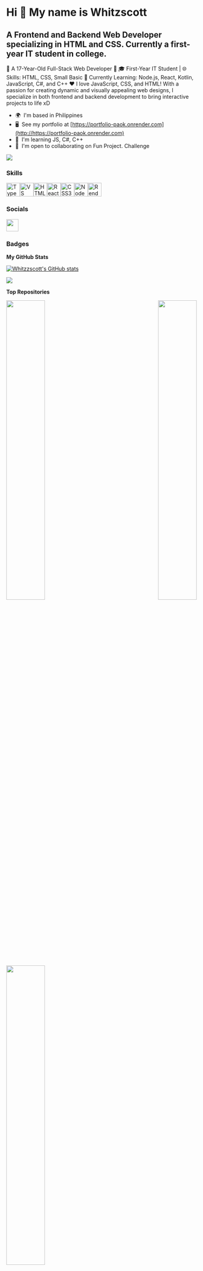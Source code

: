 Hi 👋 My name is Whitzscott
===========================

A Frontend and Backend Web Developer specializing in HTML and CSS. Currently a first-year IT student in college.
----------------------------------------------------------------------------------------------------------------

🌟 A 17-Year-Old Full-Stack Web Developer 🌟 🎓 First-Year IT Student | 🌐 Skills: HTML, CSS, Small Basic 🚀 Currently Learning: Node.js, React, Kotlin, JavaScript, C#, and C++ ❤️ I love JavaScript, CSS, and HTML! With a passion for creating dynamic and visually appealing web designs, I specialize in both frontend and backend development to bring interactive projects to life xD

* 🌍  I'm based in Philippines
* 🖥️  See my portfolio at [https://portfolio-paok.onrender.com](http://https://portfolio-paok.onrender.com)
* 🧠  I'm learning JS, C#, C++
* 🤝  I'm open to collaborating on Fun Project. Challenge

<a href="https://www.github.com/Whitzzscott" target="_blank" rel="noreferrer"><img
src="https://img.shields.io/github/followers/Whitzzscott?logo=github&style=for-the-badge&color=0891b2&labelColor=1c1917" /></a>

### Skills


<p align="left">
<a href="https://www.typescriptlang.org/" target="_blank" rel="noreferrer"><img src="https://raw.githubusercontent.com/danielcranney/readme-generator/main/public/icons/skills/typescript-colored.svg" width="36" height="36" alt="TypeScript" /></a><a href="https://code.visualstudio.com/" target="_blank" rel="noreferrer"><img src="https://raw.githubusercontent.com/danielcranney/readme-generator/main/public/icons/skills/visualstudiocode.svg" width="36" height="36" alt="VS Code" /></a><a href="https://developer.mozilla.org/en-US/docs/Glossary/HTML5" target="_blank" rel="noreferrer"><img src="https://raw.githubusercontent.com/danielcranney/readme-generator/main/public/icons/skills/html5-colored.svg" width="36" height="36" alt="HTML5" /></a><a href="https://reactjs.org/" target="_blank" rel="noreferrer"><img src="https://raw.githubusercontent.com/danielcranney/readme-generator/main/public/icons/skills/react-colored.svg" width="36" height="36" alt="React" /></a><a href="https://www.w3.org/TR/CSS/#css" target="_blank" rel="noreferrer"><img src="https://raw.githubusercontent.com/danielcranney/readme-generator/main/public/icons/skills/css3-colored.svg" width="36" height="36" alt="CSS3" /></a><a href="https://nodejs.org/en/" target="_blank" rel="noreferrer"><img src="https://raw.githubusercontent.com/danielcranney/readme-generator/main/public/icons/skills/nodejs-colored.svg" width="36" height="36" alt="NodeJS" /></a><a href="https://render.com/" target="_blank" rel="noreferrer"><img src="https://raw.githubusercontent.com/danielcranney/readme-generator/main/public/icons/skills/render-colored.svg" width="36" height="36" alt="Render" /></a>
</p>


### Socials

<p align="left"> <a href="https://www.github.com/Whitzzscott" target="_blank" rel="noreferrer"> <picture> <source media="(prefers-color-scheme: dark)" srcset="https://raw.githubusercontent.com/danielcranney/readme-generator/main/public/icons/socials/github-dark.svg" /> <source media="(prefers-color-scheme: light)" srcset="https://raw.githubusercontent.com/danielcranney/readme-generator/main/public/icons/socials/github.svg" /> <img src="https://raw.githubusercontent.com/danielcranney/readme-generator/main/public/icons/socials/github.svg" width="32" height="32" /> </picture> </a></p>

### Badges

<b>My GitHub Stats</b>

<a href="http://www.github.com/Whitzzscott"><img src="https://github-readme-stats.vercel.app/api?username=Whitzzscott&show_icons=true&hide=prs,&count_private=true&title_color=6366f1&text_color=ffffff&icon_color=0891b2&bg_color=1c1917&hide_border=true&show_icons=true" alt="Whitzzscott's GitHub stats" /></a>

<a href="http://www.github.com/Whitzzscott"><img src="https://github-readme-streak-stats.herokuapp.com/?user=Whitzzscott&stroke=ffffff&background=1c1917&ring=6366f1&fire=6366f1&currStreakNum=ffffff&currStreakLabel=6366f1&sideNums=ffffff&sideLabels=ffffff&dates=ffffff&hide_border=true" /></a>

<b>Top Repositories</b>

<div width="100%" align="center"><a href="https://github.com/Whitzzscott/Better-Sakura" align="left"><img align="left" width="45%" src="https://github-readme-stats.vercel.app/api/pin/?username=Whitzzscott&repo=Better-Sakura&title_color=6366f1&text_color=ffffff&icon_color=0891b2&bg_color=1c1917&hide_border=true&locale=en" /></a><a href="https://github.com/Whitzzscott/AVEX" align="right"><img align="right" width="45%" src="https://github-readme-stats.vercel.app/api/pin/?username=Whitzzscott&repo=AVEX&title_color=6366f1&text_color=ffffff&icon_color=0891b2&bg_color=1c1917&hide_border=true&locale=en" /></a></div><br /><br /><br /><br /><br /><br /><br />

<br /><br /><br /><br /><br />

<div width="100%" align="center"><a href="https://github.com/Whitzzscott/Gentic" align="left"><img align="left" width="45%" src="https://github-readme-stats.vercel.app/api/pin/?username=Whitzzscott&repo=Gentic&title_color=6366f1&text_color=ffffff&icon_color=0891b2&bg_color=1c1917&hide_border=true&locale=en" /></a></div>
